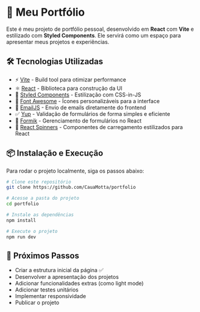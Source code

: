 # 🚀 Meu Portfólio

Este é meu projeto de portfólio pessoal, desenvolvido em **React** com **Vite** e estilizado com **Styled Components**. Ele servirá como um espaço para apresentar meus projetos e experiências.

## 🛠️ Tecnologias Utilizadas

- ⚡ [Vite](https://vitejs.dev/) - Build tool para otimizar performance
- ⚛️ [React](https://react.dev/) - Biblioteca para construção da UI
- 💅 [Styled Components](https://styled-components.com/) - Estilização com CSS-in-JS
- 🎨 [Font Awesome](https://fontawesome.com/) - Ícones personalizáveis para a interface
- 📩 [EmailJS](https://www.emailjs.com/) - Envio de emails diretamente do frontend
- ✅ [Yup](https://github.com/jquense/yup) - Validação de formulários de forma simples e eficiente
- 📝 [Formik](https://formik.org/) - Gerenciamento de formulários no React
- 🔄 [React Spinners](https://www.davidhu.io/react-spinners/) - Componentes de carregamento estilizados para React

## 📦 Instalação e Execução

Para rodar o projeto localmente, siga os passos abaixo:

```sh
# Clone este repositório
git clone https://github.com/CauaMotta/portfolio

# Acesse a pasta do projeto
cd portfolio

# Instale as dependências
npm install

# Execute o projeto
npm run dev
```

## 🚧 Próximos Passos

- Criar a estrutura inicial da página ✅
- Desenvolver a apresentação dos projetos
- Adicionar funcionalidades extras (como light mode)
- Adicionar testes unitários
- Implementar responsividade
- Publicar o projeto
